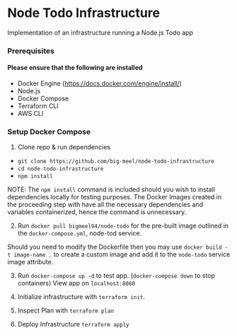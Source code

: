 # Node Todo Infrastructure
Implementation of an infrastructure running a Node.js Todo app

### Prerequisites
#### Please ensure that the following are installed
- Docker Engine (https://docs.docker.com/engine/install/)
- Node.js
- Docker Compose
- Terraform CLI
- AWS CLI

### Setup Docker Compose

1. Clone repo & run dependencies
 - `git clone https://github.com/big-meel/node-todo-infrastructure`
 - `cd node-todo-infrastructure`
 - `npm install`

NOTE: The `npm install` command is included should you wish to install dependencies locally for testing purposes.
The Docker Images created in the proceeding step with have all the necessary dependencies and variables containerized, hence the
command is unnecessary.
 
2. Run `docker pull bigmeel94/node-todo` for the pre-built image outlined in
the `docker-compose.yml`, node-tod service. 

Should you need to modify the Dockerfile then you may use `docker build -t image-name .` to create
a custom image and add it to the `node-todo` service image attribute.

3. Run `docker-compose up -d` to test app. (`docker-compose down` to stop containers)
View app on `localhost:8080`

4. Initialize infrastructure with `terraform init`.
5. Inspect Plan with `terraform plan`
6. Deploy Infrastructure `terraform apply`

